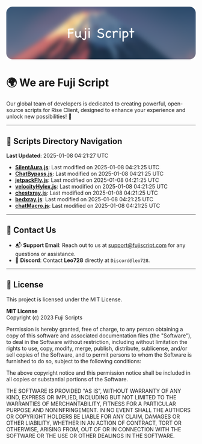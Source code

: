 ![Banner](.github/b.webp)

# 🌍 **We are Fuji Script**

Our global team of developers is dedicated to creating powerful, open-source scripts for Rise Client, designed to enhance your experience and unlock new possibilities! 🌟

---
<!-- SCRIPTS_NAVIGATION_START -->
## 📂 **Scripts Directory Navigation**

**Last Updated**: 2025-01-08 04:21:27 UTC

- **[SilentAura.js](scripts/SilentAura.js)**: Last modified on 2025-01-08 04:21:25 UTC
- **[ChatBypass.js](scripts/ChatBypass.js)**: Last modified on 2025-01-08 04:21:25 UTC
- **[jetpackFly.js](scripts/jetpackFly.js)**: Last modified on 2025-01-08 04:21:25 UTC
- **[velocityHylex.js](scripts/velocityHylex.js)**: Last modified on 2025-01-08 04:21:25 UTC
- **[chestxray.js](scripts/chestxray.js)**: Last modified on 2025-01-08 04:21:25 UTC
- **[bedxray.js](scripts/bedxray.js)**: Last modified on 2025-01-08 04:21:25 UTC
- **[chatMacro.js](scripts/chatMacro.js)**: Last modified on 2025-01-08 04:21:25 UTC

<!-- SCRIPTS_NAVIGATION_END -->

---

## 💬 **Contact Us**  
- 📬 **Support Email**: Reach out to us at [support@fujiscript.com](mailto:support@fujiscript.com) for any questions or assistance.  
- 💬 **Discord**: Contact **Leo728** directly at `Discord@leo728`.

---

## 📜 **License**

This project is licensed under the MIT License.  

**MIT License**  
Copyright (c) 2023 Fuji Scripts  

Permission is hereby granted, free of charge, to any person obtaining a copy of this software and associated documentation files (the "Software"), to deal in the Software without restriction, including without limitation the rights to use, copy, modify, merge, publish, distribute, sublicense, and/or sell copies of the Software, and to permit persons to whom the Software is furnished to do so, subject to the following conditions:  

The above copyright notice and this permission notice shall be included in all copies or substantial portions of the Software.  

THE SOFTWARE IS PROVIDED "AS IS", WITHOUT WARRANTY OF ANY KIND, EXPRESS OR IMPLIED, INCLUDING BUT NOT LIMITED TO THE WARRANTIES OF MERCHANTABILITY, FITNESS FOR A PARTICULAR PURPOSE AND NONINFRINGEMENT. IN NO EVENT SHALL THE AUTHORS OR COPYRIGHT HOLDERS BE LIABLE FOR ANY CLAIM, DAMAGES OR OTHER LIABILITY, WHETHER IN AN ACTION OF CONTRACT, TORT OR OTHERWISE, ARISING FROM, OUT OF OR IN CONNECTION WITH THE SOFTWARE OR THE USE OR OTHER DEALINGS IN THE SOFTWARE.  
